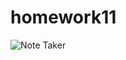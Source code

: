 # homework11


![Note Taker](https://user-images.githubusercontent.com/54015205/70369466-854b5f80-186e-11ea-90cc-d1b3989227c9.gif)
